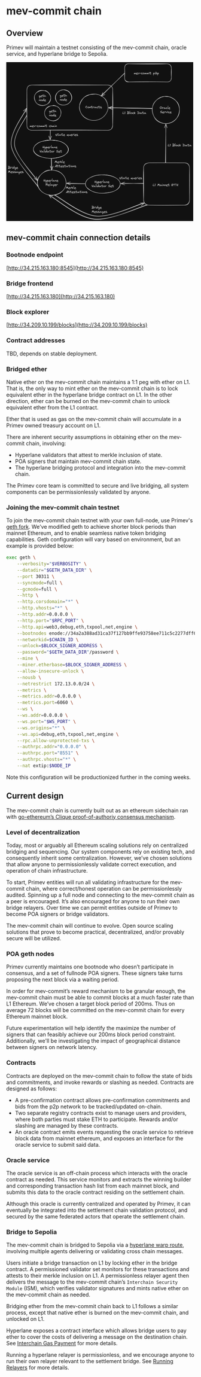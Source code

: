# mev-commit chain

## Overview

Primev will maintain a testnet consisting of the mev-commit chain, oracle service, and hyperlane bridge to Sepolia. 

<img src="mev-commit-chain.png" alt="mev-commit chain diagram" width="500" height="425"/>

## mev-commit chain connection details

### Bootnode endpoint

[http://34.215.163.180:8545](http://34.215.163.180:8545)

### Bridge frontend

[http://34.215.163.180](http://34.215.163.180)

### Block explorer

[http://34.209.10.199/blocks](http://34.209.10.199/blocks)

### Contract addresses

TBD, depends on stable deployment.

### Bridged ether

Native ether on the mev-commit chain maintains a 1:1 peg with ether on L1. That is, the only way to mint ether on the mev-commit chain is to lock equivalent ether in the hyperlane bridge contract on L1. In the other direction, ether can be burned on the mev-commit chain to unlock equivalent ether from the L1 contract.

Ether that is used as gas on the mev-commit chain will accumulate in a Primev owned treasury account on L1.

There are inherent security assumptions in obtaining ether on the mev-commit chain, involving:
* Hyperlane validators that attest to merkle inclusion of state.
* POA signers that maintain mev-commit chain state.
* The hyperlane bridging protocol and integration into the mev-commit chain.

The Primev core team is committed to secure and live bridging, all system components can be permissionlessly validated by anyone.

### Joining the mev-commit chain testnet

To join the mev-commit chain testnet with your own full-node, use Primev's [geth fork](https://github.com/primevprotocol/go-ethereum). We've modified geth to achieve shorter block periods than mainnet Ethereum, and to enable seamless native token bridging capabilities. Geth configuration will vary based on environment, but an example is provided below:

```bash
exec geth \
    --verbosity="$VERBOSITY" \
    --datadir="$GETH_DATA_DIR" \
    --port 30311 \
    --syncmode=full \
    --gcmode=full \
    --http \
    --http.corsdomain="*" \
    --http.vhosts="*" \
    --http.addr=0.0.0.0 \
    --http.port="$RPC_PORT" \
    --http.api=web3,debug,eth,txpool,net,engine \
    --bootnodes enode://34a2a388ad31ca37f127bb9ffe93758ee711c5c2277dff6aff2e359bcf2c9509ea55034196788dbd59ed70861f523c1c03d54f1eabb2b4a5c1c129d966fe1e65@172.13.0.100:30301 \
    --networkid=$CHAIN_ID \
    --unlock=$BLOCK_SIGNER_ADDRESS \
    --password="$GETH_DATA_DIR"/password \
    --mine \
    --miner.etherbase=$BLOCK_SIGNER_ADDRESS \
    --allow-insecure-unlock \
    --nousb \
    --netrestrict 172.13.0.0/24 \
    --metrics \
    --metrics.addr=0.0.0.0 \
    --metrics.port=6060 \
    --ws \
    --ws.addr=0.0.0.0 \
    --ws.port="$WS_PORT" \
    --ws.origins="*" \
    --ws.api=debug,eth,txpool,net,engine \
    --rpc.allow-unprotected-txs \
    --authrpc.addr="0.0.0.0" \
    --authrpc.port="8551" \
    --authrpc.vhosts="*" \
    --nat extip:$NODE_IP
```

Note this configuration will be productionized further in the coming weeks.

## Current design

The mev-commit chain is currently built out as an ethereum sidechain ran with [go-ethereum’s Clique proof-of-authoriy consensus mechanism](https://geth.ethereum.org/docs/tools/clef/clique-signing). 

### Level of decentralization

Today, most or arguably all Ethereum scaling solutions rely on centralized bridging and sequencing. Our system components rely on existing tech, and consequently inherit some centralization. However, we’ve chosen solutions that allow anyone to permissionlessly validate correct execution, and operation of chain infrastructure. 

To start, Primev entities will run all validating infrastructure for the mev-commit chain, where correct/honest operation can be permissionlessly audited. Spinning up a full node and connecting to the mev-commit chain as a peer is encouraged. It’s also encouraged for anyone to run their own bridge relayers. Over time we can permit entities outside of Primev to become POA signers or bridge validators.  

The mev-commit chain will continue to evolve. Open source scaling solutions that prove to become practical, decentralized, and/or provably secure will be utilized.

### POA geth nodes

Primev currently maintains one bootnode who doesn’t participate in consensus, and a set of fullnode POA signers. These signers take turns proposing the next block via a waiting period.

In order for mev-commit’s reward mechanism to be granular enough, the mev-commit chain must be able to commit blocks at a much faster rate than L1 Ethereum. We’ve chosen a target block period of 200ms. Thus on average 72 blocks will be committed on the mev-commit chain for every Ethereum mainnet block. 

Future experimentation will help identify the maximize the number of signers that can feasibly achieve our 200ms block period constraint. Additionally, we'll be investigating the impact of geographical distance between signers on network latency.

### Contracts

Contracts are deployed on the mev-commit chain to follow the state of bids and commitments, and invoke rewards or slashing as needed. Contracts are designed as follows:

* A pre-confirmation contract allows pre-confirmation commitments and bids from the p2p network to be tracked/updated on-chain.
* Two separate registry contracts exist to manage users and providers, where both parties must stake ETH to participate. Rewards and/or slashing are managed by these contracts. 
* An oracle contract emits events requesting the oracle service to retrieve block data from mainnet ethereum, and exposes an interface for the oracle service to submit said data.

### Oracle service

The oracle service is an off-chain process which interacts with the oracle contract as needed. This service monitors and extracts the winning builder and corresponding transaction hash list from each mainnet block, and submits this data to the oracle contract residing on the settlement chain.

Although this oracle is currently centralized and operated by Primev, it can eventually be integrated into the settlement chain validation protocol, and secured by the same federated actors that operate the settlement chain.

### Bridge to Sepolia

The mev-commit chain is bridged to Sepolia via a [hyperlane warp route](https://docs.hyperlane.xyz/docs/protocol/warp-routes), involving multiple agents delivering or validating cross chain messages.

Users initiate a bridge transaction on L1 by locking ether in the bridge contract. A permissioned validator set monitors for these transactions and attests to their merkle inclusion on L1. A permissionless relayer agent then delivers the message to the mev-commit chain’s `Interchain Security Module` (ISM), which verifies validator signatures and mints native ether on the mev-commit chain as needed.

Bridging ether from the mev-commit chain back to L1 follows a similar process, except that native ether is burned on the mev-commit chain, and unlocked on L1.

Hyperlane exposes a contract interface which allows bridge users to pay ether to cover the costs of delivering a message on the destination chain. See [Interchain Gas Payment](https://docs.hyperlane.xyz/docs/protocol/interchain-gas-payment) for more details.

Running a hyperlane relayer is permissionless, and we encourage anyone to run their own relayer relevant to the settlement bridge. See [Running Relayers](https://docs.hyperlane.xyz/docs/operate/relayer/run-relayer) for more details.
